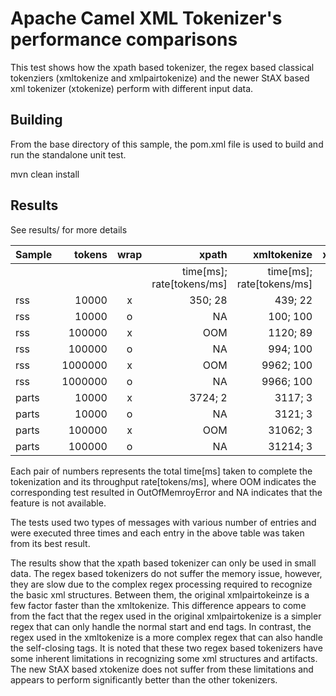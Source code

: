 Apache Camel XML Tokenizer's performance comparisons
=================================================

This test shows how the xpath based tokenizer, the regex based classical tokenziers (xmltokenize and xmlpairtokenize)
and the newer StAX based xml tokenizer (xtokenize) perform with different input data.


Building
--------
From the base directory of this sample, the pom.xml file
is used to build and run the standalone unit test.

  mvn clean install
  
Results
------------------------
See results/ for more details

| Sample | tokens  | wrap | xpath                   | xmltokenize             | xmlpairtokenize         | xtokenize               |
|--------|--------:|:----:|------------------------:|------------------------:|------------------------:|------------------------:|
|        |         |      |time[ms]; rate[tokens/ms]|time[ms]; rate[tokens/ms]|time[ms]; rate[tokens/ms]|time[ms]; rate[tokens/ms]|
| rss | 10000 | x | 350; 28 | 439; 22 | 76; 131 | 65; 153 |
| rss | 10000 | o | NA | 100; 100 | NA | 20; 500 |
| rss | 100000 | x | OOM | 1120; 89 | 644; 155 | 191; 523 |
| rss | 100000 | o | NA | 994; 100 | NA | 199; 502 |
| rss | 1000000 | x | OOM | 9962; 100 | 6393; 156 | 1914; 522 |
| rss | 1000000 | o | NA | 9966; 100 | NA | 1964; 509 |
| parts | 10000 | x | 3724; 2 | 3117; 3 | 1199; 8 | 298; 33 |
| parts | 10000 | o | NA | 3121; 3 | NA | 446; 22 |
| parts | 100000 | x | OOM | 31062; 3 | 11052; 9 | 1984; 50 |
| parts | 100000 | o | NA | 31214; 3 | NA | 2172; 46 |

Each pair of numbers represents the total time[ms] taken to complete the tokenization and its throughput rate[tokens/ms], where OOM indicates the corresponding test resulted in OutOfMemroyError and NA indicates that the feature is not available.

The tests used two types of messages with various number of entries and were executed three times and each entry in the above table was taken from its best result. 

The results show that the xpath based tokenizer can only be used in small data. The regex based tokenizers do not suffer
the memory issue, however, they are slow due to the complex regex processing required to recognize the basic xml structures. Between them, the original xmlpairtokeinze is a few factor faster than the xmltokenize. This difference appears to come from the fact that the regex used in the original xmlpairtokenize is a simpler regex that can only handle the normal start and end tags. In contrast, the regex used in the xmltokenize is a more complex regex that can also handle the self-closing tags. It is noted that these two regex based tokenizers have some inherent limitations in recognizing some xml structures and artifacts. The new StAX based xtokenize does not suffer from these limitations and appears to perform significantly better than the other tokenizers.
